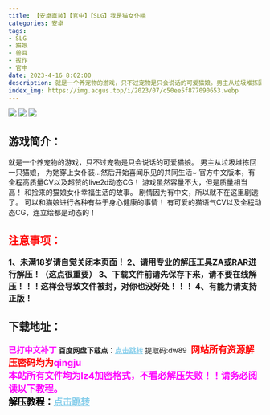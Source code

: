 ```yaml
---
title: 【安卓直装】【官中】【SLG】我是猫女仆喵
categories: 安卓
tags:
- SLG
- 猫娘
- 兽耳
- 拔作
- 官中
date: 2023-4-16 8:02:00
description: 就是一个养宠物的游戏，只不过宠物是只会说话的可爱猫娘。男主从垃圾堆拣回一只猫娘，为她穿上女仆装…然后开始喜闻乐见的共同生活~
index_img: https://img.acgus.top/i/2023/07/c50ee5f877090653.webp
---
```

![](https://img.acgus.top/i/2023/07/c50ee5f877090653.webp)
![](https://img.acgus.top/i/2023/07/5611fff8ea090651.webp)
![](https://img.acgus.top/i/2023/07/3dcb8b4360090649.webp)
## 游戏简介：
就是一个养宠物的游戏，只不过宠物是只会说话的可爱猫娘。
男主从垃圾堆拣回一只猫娘，
为她穿上女仆装…然后开始喜闻乐见的共同生活~
官方中文版本，有全程高质量CV以及超赞的live2d动态CG！
游戏虽然容量不大，但是质量相当高！
和捡来的猫娘女仆幸福生活的故事。
剧情因为有中文，所以就不在这里剧透了。
可以和猫娘进行各种有益于身心健康的事情！
有可爱的猫语气CV以及全程动态CG，连立绘都是动态的！
<br>




## <font color=#FF0000 >注意事项：</font>
<font size=3><b>1、未满18岁请自觉关闭本页面！
2、请用专业的解压工具ZA或RAR进行解压！（这点很重要）
3、下载文件前请先保存下来，请不要在线解压！！！这样会导致文件被封，对你也没好处！！！
4、有能力请支持正版！</b></font>

## 下载地址：
<font color=#FF00FF size=3><b>已打中文补丁</b></font>
<b>百度网盘下载点：</b><a href="https://pan.baidu.com/s/1NzcK_JScDKNqcUO-FU-OHg?pwd=dw89" style="color: #87CEEB;"><b>点击跳转</b></a> 提取码:dw89
<a style="padding: 0" href="https://post.qingju.org/AD/"><img style="max-width:100%" src="https://img.acgus.top/i/2024/07/478f689b8021d8d499ab43d21acf137a.gif" alt=""></a>
<b><font color=#FF0000 size=4>网站所有资源解压密码均为</b></font><b><font color=#FF00FF size=4>qingju</font><font color=#FF0000 ></font></b><br><b><font color=#FF00FF size=4>本站所有文件均为lz4加密格式，不看必解压失败！！请务必阅读以下教程。</b></font><br><b><font color=#000 size=4>解压教程：</b><a href="https://post.qingju.org/tutorial/000/" style="color: #87CEEB;"><b>点击跳转</b></a>
